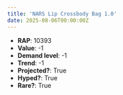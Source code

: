 ```yaml
---
title: 'NARS Lip Crossbody Bag 1.0'
date: 2025-08-06T00:00:00Z
---
```

- **RAP**: 10393
- **Value**: -1
- **Demand level**: -1
- **Trend**: -1
- **Projected?**: True
- **Hyped?**: True
- **Rare?**: True
